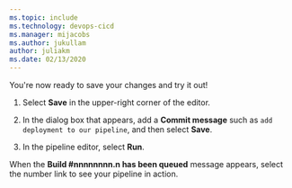 ```yaml
---
ms.topic: include
ms.technology: devops-cicd
ms.manager: mijacobs
ms.author: jukullam
author: juliakm
ms.date: 02/13/2020
---
```


You're now ready to save your changes and try it out!

1.  Select **Save** in the upper-right corner of the editor.

1.  In the dialog box that appears, add a **Commit message** such as `add deployment to our pipeline`, and then select **Save**.

1.  In the pipeline editor, select **Run**.

When the **Build #nnnnnnnn.n has been queued** message appears, select the number link to see your pipeline in action.
